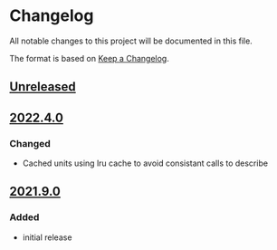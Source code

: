 # Changelog
All notable changes to this project will be documented in this file.

The format is based on [Keep a Changelog](https://keepachangelog.com/).

## [Unreleased]

## [2022.4.0]

### Changed
- Cached units using lru cache to avoid consistant calls to describe

## [2021.9.0]

### Added
- initial release


[Unreleased]: https://github.com/wright-group/wright-plans/compare/v2022.4.0...HEAD
[2022.4.0]: https://github.com/wright-group/wright-plans/compare/v2021.9.0...v2022.4.0
[2021.9.0]: https://github.com/wright-group/wright-plans/releases/tag/v2021.9.0
